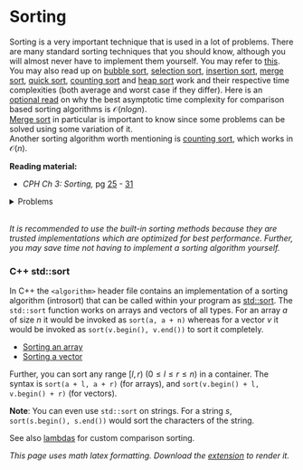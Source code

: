 # Sorting
Sorting is a very important technique that is used in a lot of problems. There are many standard sorting techniques that you should know, although you will almost never have to implement them yourself. You may refer to [this](https://www.programiz.com/dsa/sorting-algorithm).
<br/>
You may also read up on [bubble sort](https://www.programiz.com/dsa/bubble-sort), [selection sort](https://www.programiz.com/dsa/selection-sort), [insertion sort](https://www.programiz.com/dsa/insertion-sort), [merge sort](https://www.programiz.com/dsa/merge-sort), [quick sort](https://www.programiz.com/dsa/quick-sort), [counting sort](https://www.programiz.com/dsa/counting-sort) and [heap sort](https://www.programiz.com/dsa/heap-sort) work and their respective time complexities (both average and worst case if they differ). Here is an [optional read](https://theartofmachinery.com/2019/01/05/sorting_is_nlogn.html) on why the best asymptotic time complexity for comparison based sorting algorithms is $\mathcal{O}(nlogn)$.
<br/>
[Merge sort](https://medium.com/karuna-sehgal/a-simplified-explanation-of-merge-sort-77089fe03bb2) in particular is important to know since some problems can be solved using some variation of it.
<br/>
Another sorting algorithm worth mentioning is [counting sort](https://www.geeksforgeeks.org/counting-sort/), which works in $\mathcal{O}(n)$.

**Reading material:**
* *CPH Ch 3: Sorting,* pg [25](https://cses.fi/book/book.pdf#page=35) - [31](https://cses.fi/book/book.pdf#page=41)

<details>
<summary>Problems</summary>
<ul>
    <li><a href="https://codeforces.com/contest/1041/problem/A">CF 1041 A</a></li>
    <li><a href="https://codeforces.com/problemset/problem/456/A">CF 456 A</a></li>
    <li><a href="https://codeforces.com/problemset/problem/1399/A">CF 1399 A</a></li>
    <li><a href="https://codeforces.com/problemset/problem/1092/B">CF 1092 B</a></li>
    <li><a href="https://codeforces.com/problemset/problem/1189/B">CF 1189 B</a></li>
    <li><a href="https://codeforces.com/problemset/problem/984/A">CF 984 A</a></li>
    <li><a href="https://codeforces.com/problemset/problem/339/A">CF 339 A</a></li>
    <li><a href="https://codeforces.com/problemset/problem/977/C">CF 977 C</a></li>    
    <li><a href="https://codeforces.com/problemset/problem/1174/B">CF 1174 B</a></li>
    <li><a href="https://codeforces.com/problemset/problem/1681/C">CF 1681 C</a></li>
    <li><a href="https://codeforces.com/problemset/problem/451/B">CF 451 B</a></li>
    <li><a href="https://codeforces.com/problemset/problem/479/C">CF 479 C</a></li>
    <li><a href="https://codeforces.com/problemset/problem/1722/D">CF 1722 D</a></li>
</ul>
</details>
<br/>

*It is recommended to use the built-in sorting methods because they are trusted implementations which are optimized for best performance. Further, you may save time not having to implement a sorting algorithm yourself.*

### C++ std::sort
In C++ the `<algorithm>` header file contains an implementation of a sorting algorithm (introsort) that can be called within your program as [std::sort](https://en.cppreference.com/w/cpp/algorithm/sort). The `std::sort` function works on arrays and vectors of all types. For an array $a$ of size $n$ it would be invoked as `sort(a, a + n)` whereas for a vector $v$ it would be invoked as `sort(v.begin(), v.end())` to sort it completely.
* [Sorting an array](https://www.geeksforgeeks.org/sort-c-stl/)
* [Sorting a vector](https://www.journaldev.com/37678/sorting-a-vector-in-c-plus-plus)

Further, you can sort any range $[l, r)$ $(0 \leq l \leq r \leq n)$ in a container. The syntax is `sort(a + l, a + r)` (for arrays), and `sort(v.begin() + l, v.begin() + r)` (for vectors).

**Note**: You can even use `std::sort` on strings. For a string $s$, `sort(s.begin(), s.end())` would sort the characters of the string.

See also [lambdas](../../C%2B%2B%20Tips%20and%20Tricks.md#lambdas) for custom comparison sorting.

*This page uses math latex formatting. Download the [extension](https://chrome.google.com/webstore/detail/github-math-display/cgolaobglebjonjiblcjagnpmdmlgmda) to render it.*
